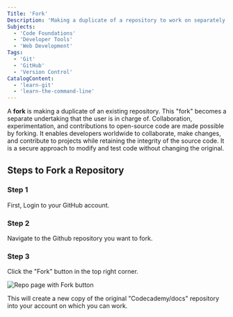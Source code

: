 ```yaml
---
Title: 'Fork'
Description: 'Making a duplicate of a repository to work on separately is known as forking.'
Subjects: 
  - 'Code Foundations'
  - 'Developer Tools'
  - 'Web Development'
Tags:
  - 'Git'
  - 'GitHub'
  - 'Version Control'
CatalogContent:
  - 'learn-git'
  - 'learn-the-command-line'
---
```


A **fork** is making a duplicate of an existing repository. This "fork" becomes a separate undertaking that the user is in charge of. Collaboration, experimentation, and contributions to open-source code are made possible by forking. It enables developers worldwide to collaborate, make changes, and contribute to projects while retaining the integrity of the source code. It is a secure approach to modify and test code without changing the original.

## Steps to Fork a Repository

### Step 1

First, Login to your GitHub account.

### Step 2

Navigate to the Github repository you want to fork.

### Step 3

Click the "Fork" button in the top right corner.

![Repo page with Fork button](https://i.imgur.com/000HPJD.png)

This will create a new copy of the original "Codecademy/docs" repository into your account on which you can work.